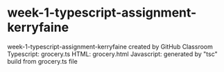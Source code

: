 # week-1-typescript-assignment-kerryfaine
week-1-typescript-assignment-kerryfaine created by GitHub Classroom
Typescript: grocery.ts
HTML: grocery.html
Javascript:  generated by "tsc" build from grocery.ts file
